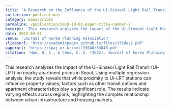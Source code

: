 ```yaml
---
title: "A Research on the Influence of the Ui-Sinseol Light Rail Transit on Housing Price : Focusing on the Apartments near the Ui-Sinseol Light Rail Transit"
collection: publications
category: manuscripts
permalink: /publication/2010-10-01-paper-title-number-2
excerpt: 'This research analyzes the impact of the Ui-Sinseol Light Rail Transit (Ui-LRT) on nearby apartment prices in Seoul. Using multiple regression analysis, the study reveals that while proximity to Ui-LRT stations can influence property values, factors such as other transit options and apartment characteristics play a significant role. The results indicate varying effects across regions, highlighting the complex relationship between urban infrastructure and housing markets.'
date: 2022-04-01
venue: 'Journal of Korea Planning Association'
slidesurl: 'http://academicpages.github.io/files/slides2.pdf'
paperurl: 'https://kpaj.or.kr/xml/33040/33040.pdf'
citation: 'Han, D. S., & Choi, C. G. (2022). Journal of Korea Planning Association, 57(2), 108-126.'
---
```


This research analyzes the impact of the Ui-Sinseol Light Rail Transit (Ui-LRT) on nearby apartment prices in Seoul. Using multiple regression analysis, the study reveals that while proximity to Ui-LRT stations can influence property values, factors such as other transit options and apartment characteristics play a significant role. The results indicate varying effects across regions, highlighting the complex relationship between urban infrastructure and housing markets.
